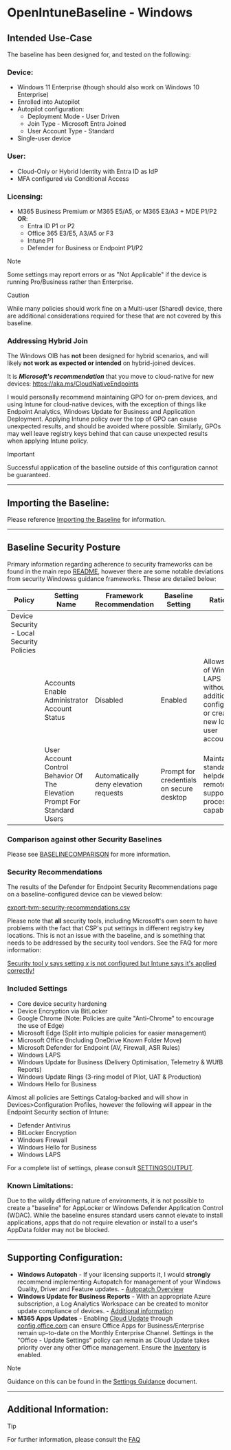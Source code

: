 # OpenIntuneBaseline - Windows

## Intended Use-Case
The baseline has been designed for, and tested on the following:

### Device:
* Windows 11 Enterprise (though should also work on Windows 10 Enterprise)
* Enrolled into Autopilot
* Autopilot configuration:
    * Deployment Mode - User Driven
    * Join Type - Microsoft Entra Joined
    * User Account Type - Standard
* Single-user device

### User:
* Cloud-Only or Hybrid Identity with Entra ID as IdP
* MFA configured via Conditional Access

### Licensing:
* M365 Business Premium or M365 E5/A5, or M365 E3/A3 + MDE P1/P2 
<br>**OR**:
    * Entra ID P1 or P2
    * Office 365 E3/E5, A3/A5 or F3
    * Intune P1
    * Defender for Business or Endpoint P1/P2

> [!NOTE]
> Some settings may report errors or as "Not Applicable" if the device is running Pro/Business rather than Enterprise.

> [!CAUTION]
> While many policies should work fine on a Multi-user (Shared) device, there are additional considerations required for these that are not covered by this baseline.

### Addressing Hybrid Join
The Windows OIB has **not** been designed for hybrid scenarios, and will likely **not work as expected or intended** on hybrid-joined devices. 

It is _**Microsoft's recommendation**_ that you move to cloud-native for new devices: https://aka.ms/CloudNativeEndpoints

I would personally recommend maintaining GPO for on-prem devices, and using Intune for cloud-native devices, with the exception of things like Endpoint Analytics, Windows Update for Business and Application Deployment. Applying Intune policy over the top of GPO can cause unexpected results, and should be avoided where possible. Similarly, GPOs may well leave registry keys behind that can cause unexpected results when applying Intune policy.

> [!IMPORTANT]
> Successful application of the baseline outside of this configuration cannot be guaranteed.

---

## Importing the Baseline:
Please reference [Importing the Baseline](/README.md#importing_the_baseline) for information.

---

## Baseline Security Posture
Primary information regarding adherence to security frameworks can be found in the main repo [README](/README.md#security-framework-adherence), however there are some notable deviations from security Windowss guidance frameworks. These are detailed below:

| Policy | Setting Name | Framework Recommendation | Baseline Setting | Rationale |
|---|---|---|---|---|
| Device Security - Local Security Policies |  |  |  |  |
|  | Accounts Enable Administrator Account Status | Disabled | Enabled | Allows usage of Windows LAPS without additional configuration or creating a new local user account. |
|  | User Account Control Behavior Of The Elevation Prompt For Standard Users | Automatically deny elevation requests | Prompt for credentials on secure desktop | Maintains standard helpdesk remote support processes capabilities. |

### Comparison against other Security Baselines
Please see [BASELINECOMPARISON](/WINDOWS/BASELINECOMPARISON.md) for more information.

### Security Recommendations
The results of the Defender for Endpoint Security Recommendations page on a baseline-configured device can be viewed below:

[export-tvm-security-recommendations.csv](/WINDOWS/export-tvm-security-recommendations.csv)

Please note that **all** security tools, including Microsoft's own seem to have problems with the fact that CSP's put settings in different registry key locations. This is not an issue with the baseline, and is something that needs to be addressed by the security tool vendors. See the FAQ for more information:

[Security tool _y_ says setting _x_ is not configured but Intune says it's applied correctly!](/FAQ.md#security-tool-y-says-setting-x-is-not-configured-but-intune-says-its-applied-correctly)

### Included Settings
* Core device security hardening
* Device Encryption via BitLocker
* Google Chrome (Note: Policies are quite "Anti-Chrome" to encourage the use of Edge)
* Microsoft Edge (Split into multiple policies for easier management)
* Microsoft Office (Including OneDrive Known Folder Move)
* Microsoft Defender for Endpoint (AV, Firewall, ASR Rules)
* Windows LAPS
* Windows Update for Business (Delivery Optimisation, Telemetry & WUfB Reports)
* Windows Update Rings (3-ring model of Pilot, UAT & Production)
* Windows Hello for Business

Almost all policies are Settings Catalog-backed and will show in Devices>Configuration Profiles, however the following will appear in the Endpoint Security section of Intune:
* Defender Antivirus
* BitLocker Encryption
* Windows Firewall
* Windows Hello for Business
* Windows LAPS

For a complete list of settings, please consult [SETTINGSOUTPUT](/WINDOWS/SETTINGSOUTPUT.md).

### Known Limitations:
Due to the wildly differing nature of environments, it is not possible to create a "baseline" for AppLocker or Windows Defender Application Control (WDAC). While the baseline ensures standard users cannot elevate to install applications, apps that do not require elevation or install to a user's AppData folder may not be blocked.

---

## Supporting Configuration:
- **Windows Autopatch** - If your licensing supports it, I would **strongly** recommend implementing Autopatch for management of your Windows Quality, Driver and Feature updates. - [Autopatch Overview](https://learn.microsoft.com/en-us/windows/deployment/windows-autopatch/overview/windows-autopatch-overview)
- **Windows Update for Business Reports** - With an appropriate Azure subscription, a Log Analytics Workspace can be created to monitor update compliance of devices. - [Additional information](https://learn.microsoft.com/en-us/windows/deployment/update/wufb-reports-overview) 
- **M365 Apps Updates** - Enabling [Cloud Update](https://learn.microsoft.com/en-us/deployoffice/admincenter/cloud-update) through [config.office.com](https://config.office.com/officeSettings/serviceprofile) can ensure Office Apps for Business/Enterprise remain up-to-date on the Monthly Enterprise Channel. Settings in the "Office - Update Settings" policy can remain as Cloud Update takes priority over any other Office management. Ensure the [Inventory](https://config.office.com/officeSettings/inventory) is enabled.

> [!NOTE]
> Guidance on this can be found in the [Settings Guidance](/WINDOWS/SETTINGSGUIDANCE.md) document.

---

## Additional Information:

> [!TIP]
> For further information, please consult the [FAQ](/FAQ.md)

